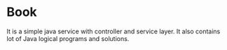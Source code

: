 # Book
It is a simple java service with controller and service layer.
It also contains lot of Java logical programs and solutions.
